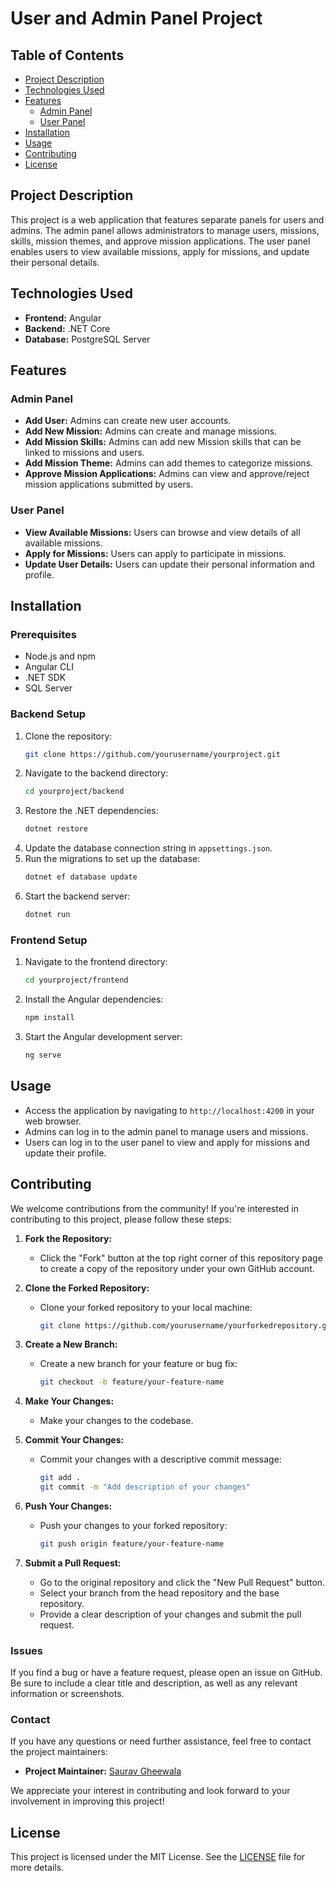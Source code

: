 # User and Admin Panel Project

## Table of Contents
- [Project Description](#project-description)
- [Technologies Used](#technologies-used)
- [Features](#features)
  - [Admin Panel](#admin-panel)
  - [User Panel](#user-panel)
- [Installation](#installation)
- [Usage](#usage)
- [Contributing](#contributing)
- [License](#license)

## Project Description

This project is a web application that features separate panels for users and admins. The admin panel allows administrators to manage users, missions, skills, mission themes, and approve mission applications. The user panel enables users to view available missions, apply for missions, and update their personal details.

## Technologies Used
- **Frontend:** Angular
- **Backend:** .NET Core
- **Database:** PostgreSQL Server

## Features

### Admin Panel
- **Add User:** Admins can create new user accounts.
- **Add New Mission:** Admins can create and manage missions.
- **Add Mission Skills:** Admins can add new Mission skills that can be linked to missions and users.
- **Add Mission Theme:** Admins can add themes to categorize missions.
- **Approve Mission Applications:** Admins can view and approve/reject mission applications submitted by users.

### User Panel
- **View Available Missions:** Users can browse and view details of all available missions.
- **Apply for Missions:** Users can apply to participate in missions.
- **Update User Details:** Users can update their personal information and profile.

## Installation

### Prerequisites
- Node.js and npm
- Angular CLI
- .NET SDK
- SQL Server

### Backend Setup
1. Clone the repository:
    ```sh
    git clone https://github.com/yourusername/yourproject.git
    ```
2. Navigate to the backend directory:
    ```sh
    cd yourproject/backend
    ```
3. Restore the .NET dependencies:
    ```sh
    dotnet restore
    ```
4. Update the database connection string in `appsettings.json`.
5. Run the migrations to set up the database:
    ```sh
    dotnet ef database update
    ```
6. Start the backend server:
    ```sh
    dotnet run
    ```

### Frontend Setup
1. Navigate to the frontend directory:
    ```sh
    cd yourproject/frontend
    ```
2. Install the Angular dependencies:
    ```sh
    npm install
    ```
3. Start the Angular development server:
    ```sh
    ng serve
    ```

## Usage
- Access the application by navigating to `http://localhost:4200` in your web browser.
- Admins can log in to the admin panel to manage users and missions.
- Users can log in to the user panel to view and apply for missions and update their profile.

## Contributing
We welcome contributions from the community! If you're interested in contributing to this project, please follow these steps:

1. **Fork the Repository:**
   - Click the "Fork" button at the top right corner of this repository page to create a copy of the repository under your own GitHub account.

2. **Clone the Forked Repository:**
   - Clone your forked repository to your local machine:
     ```sh
     git clone https://github.com/yourusername/yourforkedrepository.git
     ```

3. **Create a New Branch:**
   - Create a new branch for your feature or bug fix:
     ```sh
     git checkout -b feature/your-feature-name
     ```

4. **Make Your Changes:**
   - Make your changes to the codebase.

5. **Commit Your Changes:**
   - Commit your changes with a descriptive commit message:
     ```sh
     git add .
     git commit -m "Add description of your changes"
     ```

6. **Push Your Changes:**
   - Push your changes to your forked repository:
     ```sh
     git push origin feature/your-feature-name
     ```

7. **Submit a Pull Request:**
   - Go to the original repository and click the "New Pull Request" button.
   - Select your branch from the head repository and the base repository.
   - Provide a clear description of your changes and submit the pull request.


### Issues
If you find a bug or have a feature request, please open an issue on GitHub. Be sure to include a clear title and description, as well as any relevant information or screenshots.

### Contact
If you have any questions or need further assistance, feel free to contact the project maintainers:
- **Project Maintainer:** [Saurav Gheewala](mailto:sg.saurav@gmail.com)

We appreciate your interest in contributing and look forward to your involvement in improving this project!

## License
This project is licensed under the MIT License. See the [LICENSE](LICENSE) file for more details.
